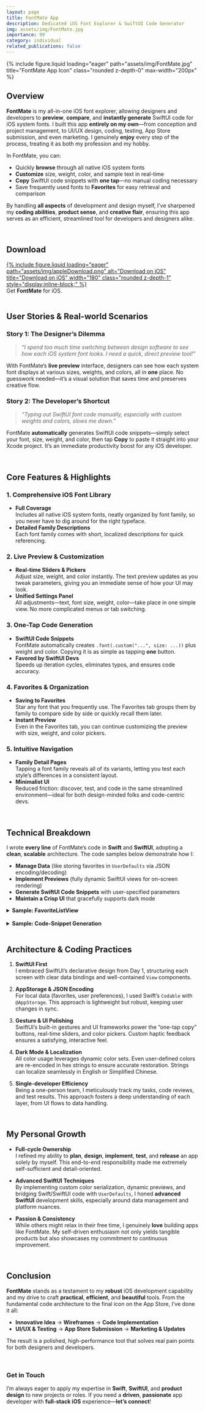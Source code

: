 ```yaml
---
layout: page
title: FontMate App
description: Dedicated iOS Font Explorer & SwiftUI Code Generator
img: assets/img/FontMate.jpg
importance: 99
category: individual
related_publications: false
---
```


<div class="row">
  <div class="col-sm mt-3 mt-md-0 text-center">
    {% include figure.liquid
       loading="eager"
       path="assets/img/FontMate.jpg"
       title="FontMate App Icon"
       class="rounded z-depth-0"
       max-width="200px"
    %}
  </div>
</div>

## Overview

**FontMate** is my all-in-one iOS font explorer, allowing designers and developers to **preview**, **compare**, and **instantly generate** SwiftUI code for iOS system fonts. I built this app **entirely on my own**—from conception and project management, to UI/UX design, coding, testing, App Store submission, and even marketing. I genuinely **enjoy** every step of the process, treating it as both my profession and my hobby.

In FontMate, you can:

- Quickly **browse** through all native iOS system fonts
- **Customize** size, weight, color, and sample text in real-time
- **Copy** SwiftUI code snippets with **one tap**—no manual coding necessary
- Save frequently used fonts to **Favorites** for easy retrieval and comparison

By handling **all aspects** of development and design myself, I’ve sharpened my **coding abilities**, **product sense**, and **creative flair**, ensuring this app serves as an efficient, streamlined tool for developers and designers alike.

<br>

## Download

<div class="row my-3">
  <div class="col-sm-12 text-center">
    <div class="row">
      <div class="col-sm">
        <a href="https://apps.apple.com/us/app/fontmate/id6743818835"
           target="_blank"
           style="display:inline-block;"
        >
          {% include figure.liquid
             loading="eager"
             path="assets/img/appleDownload.png"
             alt="Download on iOS"
             title="Download on iOS"
             width="180"
             class="rounded z-depth-1"
             style="display:inline-block;"
          %}
        </a>
      </div>
    </div>
    <div class="caption my-2">
      Get <strong>FontMate</strong> for iOS.
    </div>
  </div>
</div>

<br>

## User Stories & Real-world Scenarios

### Story 1: The Designer’s Dilemma

> _“I spend too much time switching between design software to see how each iOS system font looks. I need a quick, direct preview tool!”_

With FontMate’s **live preview** interface, designers can see how each system font displays at various sizes, weights, and colors, all in **one** place. No guesswork needed—it’s a visual solution that saves time and preserves creative flow.

### Story 2: The Developer’s Shortcut

> _“Typing out SwiftUI font code manually, especially with custom weights and colors, slows me down.”_

FontMate **automatically** generates SwiftUI code snippets—simply select your font, size, weight, and color, then tap **Copy** to paste it straight into your Xcode project. It’s an immediate productivity boost for any iOS developer.

<br>

## Core Features & Highlights

### 1. Comprehensive iOS Font Library

- **Full Coverage**  
  Includes all native iOS system fonts, neatly organized by font family, so you never have to dig around for the right typeface.
- **Detailed Family Descriptions**  
  Each font family comes with short, localized descriptions for quick referencing.

### 2. Live Preview & Customization

- **Real-time Sliders & Pickers**  
  Adjust size, weight, and color instantly. The text preview updates as you tweak parameters, giving you an immediate sense of how your UI may look.
- **Unified Settings Panel**  
  All adjustments—text, font size, weight, color—take place in one simple view. No more complicated menus or tab switching.

### 3. One-Tap Code Generation

- **SwiftUI Code Snippets**  
  FontMate automatically creates `.font(.custom("...", size: ...))` plus weight and color. Copying it is as simple as tapping **one** button.
- **Favored by SwiftUI Devs**  
  Speeds up iteration cycles, eliminates typos, and ensures code accuracy.

### 4. Favorites & Organization

- **Saving to Favorites**  
  Star any font that you frequently use. The Favorites tab groups them by family to compare side by side or quickly recall them later.
- **Instant Preview**  
  Even in the Favorites tab, you can continue customizing the preview with size, weight, and color pickers.

### 5. Intuitive Navigation

- **Family Detail Pages**  
  Tapping a font family reveals all of its variants, letting you test each style’s differences in a consistent layout.
- **Minimalist UI**  
  Reduced friction: discover, test, and code in the same streamlined environment—ideal for both design-minded folks and code-centric devs.

<br>

## Technical Breakdown

I wrote **every line** of FontMate’s code in **Swift** and **SwiftUI**, adopting a **clean**, **scalable** architecture. The code samples below demonstrate how I:

- **Manage Data** (like storing favorites in `UserDefaults` via JSON encoding/decoding)
- **Implement Previews** (fully dynamic SwiftUI views for on-screen rendering)
- **Generate SwiftUI Code Snippets** with user-specified parameters
- **Maintain a Crisp UI** that gracefully supports dark mode

<details>
<summary><strong>Sample: FavoriteListView</strong></summary>

```swift
import SwiftUI

struct FavoriteListView: View {
    @AppStorage("favoriteFonts") private var favoriteFontsData: Data = Data()
    @AppStorage("fontSize") private var fontSize: Double = 20
    @AppStorage("selectedWeightIndex") private var selectedWeightIndex: Int = 3
    @AppStorage("customSampleText") private var customSampleText: String = "ABCabc 123 Hello, 你好!"
    @AppStorage("fontColorHex") private var fontColorHex: String = "#000000"

    private var favoriteFonts: [String] {
        get { (try? JSONDecoder().decode([String].self, from: favoriteFontsData)) ?? [] }
        nonmutating set {
            favoriteFontsData = (try? JSONEncoder().encode(newValue)) ?? Data()
        }
    }
    ...
    // Additional logic for grouping fonts by family,
    // copy-to-clipboard code generation, and UI gestures
}
```

**Key Points**:

- Persists favorites in a JSON-encoded array for easy **local** retrieval.
- Taps into SwiftUI’s **@AppStorage** for automatic user-default synchronization.
- Groups fonts by family and displays them in a tidy list.

</details>

<br>

<details>
<summary><strong>Sample: Code-Snippet Generation</strong></summary>

```swift
func copyCodeSnippet(fontName: String) {
    let weightStr = weightToString(selectedWeight)
    let code = """
    Text("\(customSampleText)")
        .font(.custom("\(fontName)", size: \(Int(fontSize))))
        .fontWeight(.\(weightStr))
        .foregroundColor(Color(hex: "\(fontColorHex)"))
    """
    UIPasteboard.general.string = code
    // Show a toast, handle user feedback, etc.
}
```

**Highlights**:

- Dynamically builds SwiftUI instructions (`.custom()`, `.fontWeight()`, `.foregroundColor()`) based on current user settings.
- Immediately copies to the system pasteboard so developers can switch to Xcode and paste away.

</details>

<br>

## Architecture & Coding Practices

1. **SwiftUI First**  
   I embraced SwiftUI’s declarative design from Day 1, structuring each screen with clear data bindings and well-contained `View` components.

2. **AppStorage & JSON Encoding**  
   For local data (favorites, user preferences), I used Swift’s `Codable` with `@AppStorage`. This approach is lightweight but robust, keeping user changes in sync.

3. **Gesture & UI Polishing**  
   SwiftUI’s built-in gestures and UI frameworks power the “one-tap copy” buttons, real-time sliders, and color pickers. Custom haptic feedback ensures a satisfying, interactive feel.

4. **Dark Mode & Localization**  
   All color usage leverages dynamic color sets. Even user-defined colors are re-encoded in hex strings to ensure accurate restoration. Strings can localize seamlessly in English or Simplified Chinese.

5. **Single-developer Efficiency**  
   Being a one-person team, I meticulously track my tasks, code reviews, and test results. This approach fosters a deep understanding of each layer, from UI flows to data handling.

<br>

## My Personal Growth

- **Full-cycle Ownership**  
  I refined my ability to **plan**, **design**, **implement**, **test**, and **release** an app solely by myself. This end-to-end responsibility made me extremely self-sufficient and detail-oriented.
- **Advanced SwiftUI Techniques**  
  By implementing custom color serialization, dynamic previews, and bridging Swift/SwiftUI code with `UserDefaults`, I honed **advanced SwiftUI** development skills, especially around data management and platform nuances.

- **Passion & Consistency**  
  While others might relax in their free time, I genuinely **love** building apps like FontMate. My self-driven enthusiasm not only yields tangible products but also showcases my commitment to continuous improvement.

<br>

## Conclusion

**FontMate** stands as a testament to my **robust** iOS development capability and my drive to craft **practical**, **efficient**, and **beautiful** tools. From the fundamental code architecture to the final icon on the App Store, I’ve done it all:

- **Innovative Idea** → **Wireframes** → **Code Implementation**
- **UI/UX & Testing** → **App Store Submission** → **Marketing & Updates**

The result is a polished, high-performance tool that solves real pain points for both designers and developers.

<br>

### Get in Touch

I’m always eager to apply my expertise in **Swift**, **SwiftUI**, and **product design** to new projects or roles. If you need a **driven**, **passionate** app developer with **full-stack iOS** experience—**let’s connect**!
